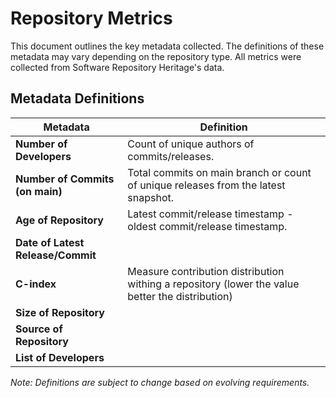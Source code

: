 # Repository Metrics

This document outlines the key metadata collected. The definitions of these metadata may vary depending on the repository type. All metrics were collected from Software Repository Heritage's data.


## Metadata Definitions

| Metadata               | Definition|
|------------------------|-----------|
| **Number of Developers** | Count of unique authors of commits/releases. |
| **Number of Commits (on main)** | Total commits on main branch or count of unique releases from the latest snapshot. |
| **Age of Repository**  | Latest commit/release timestamp - oldest commit/release timestamp. |
| **Date of Latest Release/Commit**||
| **C-index**|Measure contribution distribution withing a repository (lower the value better the distribution)|
| **Size of Repository**||
| **Source of Repository**||
| **List of Developers**||


_Note: Definitions are subject to change based on evolving requirements._
